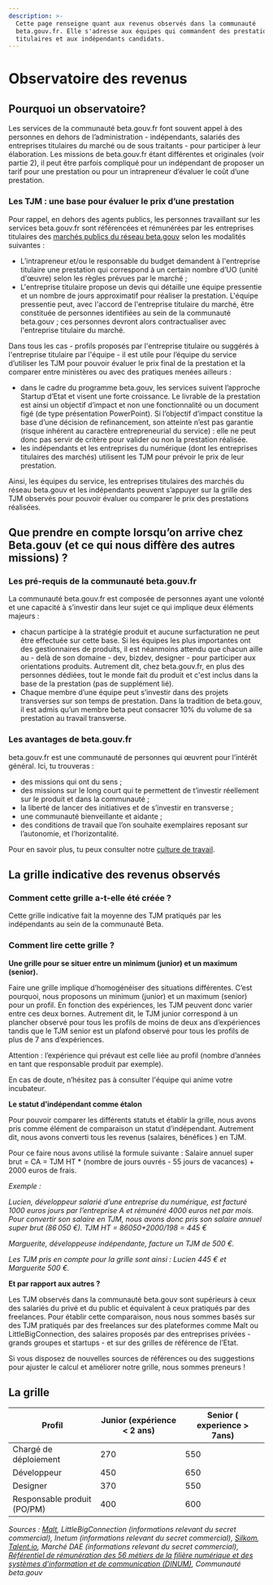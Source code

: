 ```yaml
---
description: >-
  Cette page renseigne quant aux revenus observés dans la communauté
  beta.gouv.fr. Elle s'adresse aux équipes qui commandent des prestations, aux
  titulaires et aux indépendants candidats.
---
```


# Observatoire des revenus

## Pourquoi un observatoire?

Les services de la communauté beta.gouv.fr font souvent appel à des personnes en dehors de l’administration - indépendants, salariés des entreprises titulaires du marché ou de sous traitants - pour participer à leur élaboration. Les missions de beta.gouv.fr étant différentes et originales (voir partie 2), il peut être parfois compliqué pour un indépendant de proposer un tarif pour une prestation ou pour un intrapreneur d’évaluer le coût d’une prestation.

### Les TJM : une base pour évaluer le prix d’une prestation

Pour rappel, en dehors des agents publics, les personnes travaillant sur les services beta.gouv.fr sont référencées et rémunérées par les entreprises titulaires des [marchés publics du réseau beta.gouv](../../gestion-administrative/marches-publics-beta.gouv.fr) selon les modalités suivantes :

* L’intrapreneur et/ou le responsable du budget demandent à l'entreprise titulaire une prestation qui correspond à un certain nombre d’UO (unité d'œuvre) selon les règles prévues par le marché ;
* L'entreprise titulaire propose un devis qui détaille une équipe pressentie et un nombre de jours approximatif pour réaliser la prestation. L'équipe pressentie peut, avec l'accord de l'entreprise titulaire du marché, être constituée de personnes identifiées au sein de la communauté beta.gouv ; ces personnes devront alors contractualiser avec l'entreprise titulaire du marché.

Dans tous les cas - profils proposés par l'entreprise titulaire ou suggérés à l'entreprise titulaire par l'équipe - il est utile pour l’équipe du service d’utiliser les TJM pour pouvoir évaluer le prix final de la prestation et la comparer entre ministères ou avec des pratiques menées ailleurs :

* dans le cadre du programme beta.gouv, les services suivent l’approche Startup d’Etat et visent une forte croissance. Le livrable de la prestation est ainsi un objectif d’impact et non une fonctionnalité ou un document figé (de type présentation PowerPoint). Si l’objectif d’impact constitue la base d’une décision de refinancement, son atteinte n’est pas garantie (risque inhérent au caractère entrepreneurial du service) : elle ne peut donc pas servir de critère pour valider ou non la prestation réalisée.
* les indépendants et les entreprises du numérique (dont les entreprises titulaires des marchés) utilisent les TJM pour prévoir le prix de leur prestation.

Ainsi, les équipes du service, les entreprises titulaires des marchés du réseau beta.gouv et les indépendants peuvent s’appuyer sur la grille des TJM observés pour pouvoir évaluer ou comparer le prix des prestations réalisées.

## Que prendre en compte lorsqu’on arrive chez Beta.gouv (et ce qui nous diffère des autres missions) ?

### Les pré-requis de la communauté beta.gouv.fr

La communauté beta.gouv.fr est composée de personnes ayant une volonté et une capacité à s’investir dans leur sujet ce qui implique deux éléments majeurs :

* chacun participe à la stratégie produit et aucune surfacturation ne peut être effectuée sur cette base. Si les équipes les plus importantes ont des gestionnaires de produits, il est néanmoins attendu que chacun aille au - delà de son domaine - dev, bizdev, designer - pour participer aux orientations produits. Autrement dit, chez beta.gouv.fr, en plus des personnes dédiées, tout le monde fait du produit et c'est inclus dans la base de la prestation (pas de supplément lié).
* Chaque membre d’une équipe peut s’investir dans des projets transverses sur son temps de prestation. Dans la tradition de beta.gouv, il est admis qu’un membre beta peut consacrer 10% du volume de sa prestation au travail transverse.

### Les avantages de beta.gouv.fr

beta.gouv.fr est une communauté de personnes qui œuvrent pour l’intérêt général. Ici, tu trouveras :

* des missions qui ont du sens ;
* des missions sur le long court qui te permettent de t’investir réellement sur le produit et dans la communauté ;
* la liberté de lancer des initiatives et de s’investir en transverse ;
* une communauté bienveillante et aidante ;
* des conditions de travail que l’on souhaite exemplaires reposant sur l’autonomie, et l’horizontalité.

Pour en savoir plus, tu peux consulter notre [culture de travail](https://doc.incubateur.net/communaute/travailler-a-beta-gouv/culture/normes-de-conduite).

## La grille indicative des revenus observés

### Comment cette grille a-t-elle été créée ?

Cette grille indicative fait la moyenne des TJM pratiqués par les indépendants au sein de la communauté Beta.

### Comment lire cette grille ?

**Une grille pour se situer entre un minimum (junior) et un maximum (senior).**

Faire une grille implique d’homogénéiser des situations différentes. C’est pourquoi, nous proposons un minimum (junior) et un maximum (senior) pour un profil. En fonction des expériences, les TJM peuvent donc varier entre ces deux bornes. Autrement dit, le TJM junior correspond à un plancher observé pour tous les profils de moins de deux ans d’expériences tandis que le TJM senior est un plafond observé pour tous les profils de plus de 7 ans d’expériences.

Attention : l’expérience qui prévaut est celle liée au profil (nombre d’années en tant que responsable produit par exemple).

En cas de doute, n’hésitez pas à consulter l'équipe qui anime votre incubateur.

**Le statut d’indépendant comme étalon**

Pour pouvoir comparer les différents statuts et établir la grille, nous avons pris comme élément de comparaison un statut d’indépendant. Autrement dit, nous avons converti tous les revenus (salaires, bénéfices ) en TJM.

Pour ce faire nous avons utilisé la formule suivante : Salaire annuel super brut = CA = TJM HT \* (nombre de jours ouvrés - 55 jours de vacances) + 2000 euros de frais.

_Exemple :_

_Lucien, développeur salarié d’une entreprise du numérique, est facturé 1000 euros jours par l’entreprise A et rémunéré 4000 euros net par mois. Pour convertir son salaire en TJM, nous avons donc pris son salaire annuel super brut (86 050 €). TJM HT = 86050+2000/198 = 445 €_

_Marguerite, développeuse indépendante, facture un TJM de 500 €._

_Les TJM pris en compte pour la grille sont ainsi : Lucien 445 € et Marguerite 500 €._

**Et par rapport aux autres ?**

Les TJM observés dans la communauté beta.gouv sont supérieurs à ceux des salariés du privé et du public et équivalent à ceux pratiqués par des freelances. Pour établir cette comparaison, nous nous sommes basés sur des TJM pratiqués par des freelances sur des plateformes comme Malt ou LittleBigConnection, des salaires proposés par des entreprises privées - grands groupes et startups - et sur des grilles de référence de l’Etat.

Si vous disposez de nouvelles sources de références ou des suggestions pour ajuster le calcul et améliorer notre grille, nous sommes preneurs !

## La grille

| **Profil**                  | **Junior (expérience < 2 ans)** | **Senior ( experience > 7ans)** |
| --------------------------- | ------------------------------- | ------------------------------- |
| Chargé de déploiement       | 270                             | 550                             |
| Développeur                 | 450                             | 650                             |
| Designer                    | 370                             | 550                             |
| Responsable produit (PO/PM) | 400                             | 600                             |

_Sources :_ [_Malt_](https://www.malt.fr/t/barometre-tarifs)_, LittleBigConnection (informations relevant du secret commercial), Inetum (informations relevant du secret commercial),_ [_Silkom_](https://www.silkhom.com/barometre-2021-des-tjm-dans-informatique-digital/)_,_ [_Talent.io_](https://join.talent.io/tech-salary-report-fr)_, Marché DAE (informations relevant du secret commercial),_[ _Référentiel de rémunération des 56 métiers de la filière numérique et des systèmes d’information et de communication (DINUM)_](https://www.numerique.gouv.fr/publications/referentiel-remuneration-filiere-numerique/)_, Communauté beta.gouv_
